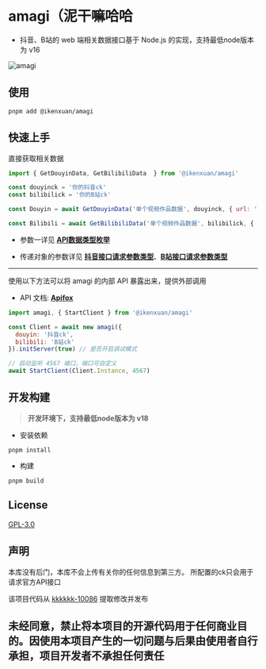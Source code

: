 # amagi（泥干嘛哈哈

* 抖音、B站的 web 端相关数据接口基于 Node.js 的实现，支持最低node版本为 v16

![amagi](https://socialify.git.ci/ikenxuan/amagi/image?font=Source%20Code%20Pro&forks=1&issues=1&language=1&name=1&owner=1&pattern=Floating%20Cogs&pulls=1&stargazers=1&theme=Auto)



## 使用
```
pnpm add @ikenxuan/amagi
```
## 快速上手
直接获取相关数据
```js
import { GetDouyinData, GetBilibiliData  } from '@ikenxuan/amagi'

const douyinck = '你的抖音ck'
const bilibilick = '你的B站ck'

const Douyin = await GetDouyinData('单个视频作品数据', douyinck, { url: 'https://v.douyin.com/irHntHL7' })

const Bilibili = await GetBilibiliData('单个视频作品数据', bilibilick, { url: 'https://b23.tv/9JvEHhJ' })
```
* 参数一详见 [**API数据类型枚举**](./src/types/DataType.ts)

* 传递对象的参数详见 [**抖音接口请求参数类型**](./src/types/DouyinAPIParams.ts)、[**B站接口请求参数类型**](./src/types/BilibiliAPIParams.ts) 

---

使用以下方法可以将 amagi 的内部 API 暴露出来，提供外部调用

* API 文档: [**Apifox**](https://amagi.apifox.cn)

```js
import amagi, { StartClient } from '@ikenxuan/amagi'

const Client = await new amagi({
  douyin: '抖音ck',
  bilibili: 'B站ck'
}).initServer(true) // 是否开启调试模式

// 启动监听 4567 端口，端口可自定义
await StartClient(Client.Instance, 4567)
```

## 开发构建
> **开发环境下，支持最低node版本为 v18**

* 安装依赖
```
pnpm install
```
* 构建
```
pnpm build
```

## License
[GPL-3.0](https://github.com/ikenxuan/amagi/blob/main/LICENSE)

## 声明
本库没有后门，本库不会上传有关你的任何信息到第三方。
所配置的ck只会用于请求官方API接口

该项目代码从 [kkkkkk-10086](https://github.com/ikenxuan/kkkkkk-10086) 提取修改并发布

<h2>未经同意，禁止将本项目的开源代码用于任何商业目的。因使用本项目产生的一切问题与后果由使用者自行承担，项目开发者不承担任何责任</h2>